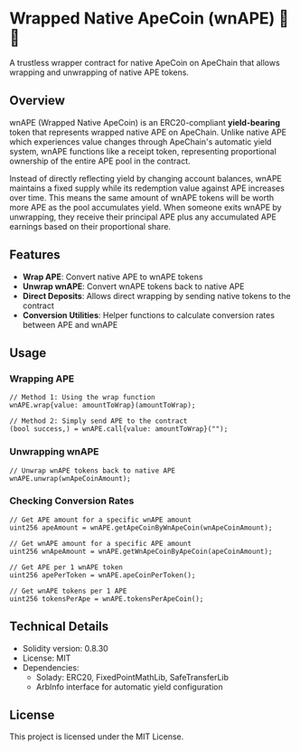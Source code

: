 # Wrapped Native ApeCoin (wnAPE) 🦍 🍌

A trustless wrapper contract for native ApeCoin on ApeChain that allows wrapping and unwrapping of native APE tokens.

## Overview

wnAPE (Wrapped Native ApeCoin) is an ERC20-compliant **yield-bearing** token that represents wrapped native APE on ApeChain. Unlike native APE which experiences value changes through ApeChain's automatic yield system, wnAPE functions like a receipt token, representing proportional ownership of the entire APE pool in the contract.

Instead of directly reflecting yield by changing account balances, wnAPE maintains a fixed supply while its redemption value against APE increases over time. This means the same amount of wnAPE tokens will be worth more APE as the pool accumulates yield. When someone exits wnAPE by unwrapping, they receive their principal APE plus any accumulated APE earnings based on their proportional share.

## Features

- **Wrap APE**: Convert native APE to wnAPE tokens
- **Unwrap wnAPE**: Convert wnAPE tokens back to native APE
- **Direct Deposits**: Allows direct wrapping by sending native tokens to the contract
- **Conversion Utilities**: Helper functions to calculate conversion rates between APE and wnAPE

## Usage

### Wrapping APE

```solidity
// Method 1: Using the wrap function
wnAPE.wrap{value: amountToWrap}(amountToWrap);

// Method 2: Simply send APE to the contract
(bool success,) = wnAPE.call{value: amountToWrap}("");
```

### Unwrapping wnAPE

```solidity
// Unwrap wnAPE tokens back to native APE
wnAPE.unwrap(wnApeCoinAmount);
```

### Checking Conversion Rates

```solidity
// Get APE amount for a specific wnAPE amount
uint256 apeAmount = wnAPE.getApeCoinByWnApeCoin(wnApeCoinAmount);

// Get wnAPE amount for a specific APE amount
uint256 wnApeAmount = wnAPE.getWnApeCoinByApeCoin(apeCoinAmount);

// Get APE per 1 wnAPE token
uint256 apePerToken = wnAPE.apeCoinPerToken();

// Get wnAPE tokens per 1 APE
uint256 tokensPerApe = wnAPE.tokensPerApeCoin();
```

## Technical Details

- Solidity version: 0.8.30
- License: MIT
- Dependencies:
  - Solady: ERC20, FixedPointMathLib, SafeTransferLib
  - ArbInfo interface for automatic yield configuration

## License

This project is licensed under the MIT License.
